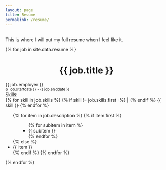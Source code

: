 ```yaml
---
layout: page
title: Resume
permalink: /resume/
---
```


<br>This is where I will put my full resume when I feel like it.<br>

{% for job in site.data.resume %}
<div>
    <h1 style="text-align:center;">{{ job.title }}</h1>
    {{ job.employer }}<br>
    <small>{{ job.startdate }} - {{ job.enddate }}</small><br>
    Skills:<br>
    {% for skill in job.skills %}
        {% if skill != job.skills.first -%}
            |
        {% endif %} 
        {{ skill }}
    {% endfor %}
    <br>
    <ul>
    {% for item in job.description %}
    {% if item.first %}
        <ul><ul>
        {% for subitem in item %}
            <li>{{ subitem }}</li>
        {% endfor %}
        </ul></ul>
    {% else %}
        <li>{{ item }}</li>
    {% endif %}
    {% endfor %}
    </ul>
    {% endfor %}
</div><br>